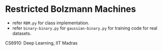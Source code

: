 # Restricted Bolzmann Machines 
- refer `RBM.py` for class implementation.
- refer `binary-binary.py` for `gaussian-binary.py` for training code for real datasets.

CS6910: Deep Learning, IIT Madras 